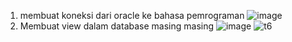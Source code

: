 1. membuat koneksi dari oracle ke bahasa pemrograman
![image](https://user-images.githubusercontent.com/45725263/147865710-fe619e2c-4532-4f05-b59e-73b295235740.png)
2. Membuat view dalam database masing masing
![image](https://user-images.githubusercontent.com/45725263/147866073-fcb28a11-e4e4-403b-ac98-d4accd3893a4.png)
![t6](https://user-images.githubusercontent.com/45725263/147866091-8e7d8461-0270-49e3-8402-d39a2821d8f2.png)
